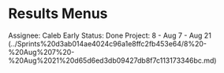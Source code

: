 # Results Menus

Assignee: Caleb Early
Status: Done
Project: 8 - Aug 7 - Aug 21 (../Sprints%20d3ab014ae4024c96a1e8ffc2fb453e64/8%20-%20Aug%207%20-%20Aug%2021%20d65d6ed3db09427db8f7c113173346bc.md)